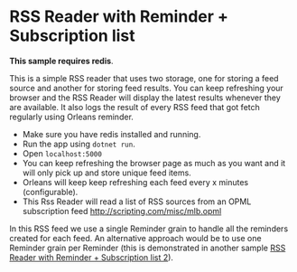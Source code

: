 # RSS Reader with Reminder + Subscription list

**This sample requires redis**.

This is a simple RSS reader that uses two storage, one for storing a feed source and another for storing feed results. You can keep refreshing your browser and the RSS Reader will display the latest results whenever they are available. It also logs the result of every RSS feed that got fetch regularly using Orleans reminder.

- Make sure you have redis installed and running.
- Run the app using `dotnet run`.
- Open `localhost:5000`
- You can keep refreshing the browser page as much as you want and it will only pick up and store unique feed items.
- Orleans will keep keep refreshing each feed every x minutes (configurable). 
- This Rss Reader will read a list of RSS sources from an OPML subscription feed http://scripting.com/misc/mlb.opml

In this RSS feed we use a single Reminder grain to handle all the reminders created for each feed. An alternative approach would be to use one Reminder grain per Reminder (this is demonstrated in another sample [RSS Reader with Reminder + Subscription list 2](../rss-reader-4)). 